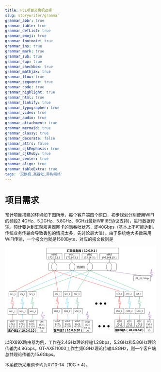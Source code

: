 ```yaml
---
title: PCL项目交换机选择
slug: storywriter/grammar
grammar_abbr: true
grammar_table: true
grammar_defList: true
grammar_emoji: true
grammar_footnote: true
grammar_ins: true
grammar_mark: true
grammar_sub: true
grammar_sup: true
grammar_checkbox: true
grammar_mathjax: true
grammar_flow: true
grammar_sequence: true
grammar_code: true
grammar_highlight: true
grammar_html: true
grammar_linkify: true
grammar_typographer: true
grammar_video: true
grammar_audio: true
grammar_attachment: true
grammar_mermaid: true
grammar_classy: true
grammar_decorate: false
grammar_attrs: false
grammar_cjkEmphasis: true
grammar_cjkRuby: true
grammar_center: true
grammar_align: true
grammar_tableExtra: true
tags: '交换机,高吞吐,异构网络'
---
```

# 项目需求
预计项目搭建的环境如下图所示，每个客户端四个网口，初步规划分别使用WIFI的频段2.4GHz、5.2GHz、5.8GHz、6GHz(最新WIFI6E协议支持)，进行数据传输。预计要达到汇聚服务器网卡的满吞吐状态，即40Gbps（基本上不可能达到，传统业务传输会导致丢包的情况太多，先讨论最大值）。由于系统绝大多数采用WIFI传输，一个报文也就是1500Byte，对应的报文数则是

![异构汇聚系统框架图](./images/1671432732557.png)

以RX89X路由器为例，工作在2.4GHz理论传输1.2Gbps，5.2GHz和5.8GHz理论传输为4.8Gbps，GT-AXE11000工作主频6GHz理论传输4.8GHz，则一个客户端总共理论传输为15.6Gbps。

本系统所采用网卡均为X710-T4（10G \* 4）。